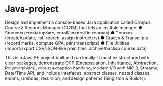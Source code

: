# Java-project
Design and implement a console-based Java application called Campus Course &amp; Records Manager (CCRM) that lets an institute manage:
● Students (create/update, enroll/unenroll in courses)
● Courses (create/update, list, search, assign instructors)
● Grades & Transcripts (record marks, compute GPA, print transcripts)
● File Utilities (import/export CSV/JSON-like plain files, archive/backup course data)

This is a Java SE project built and run locally. It must be structured with clear packages,
demonstrate OOP (Encapsulation, Inheritance, Abstraction, Polymorphism), robust exception
handling, modern I/O with NIO.2, Streams, Date/Time API, and include interfaces, abstract
classes, nested classes, enums, lambdas, recursion, and design patterns (Singleton &
Builder).

